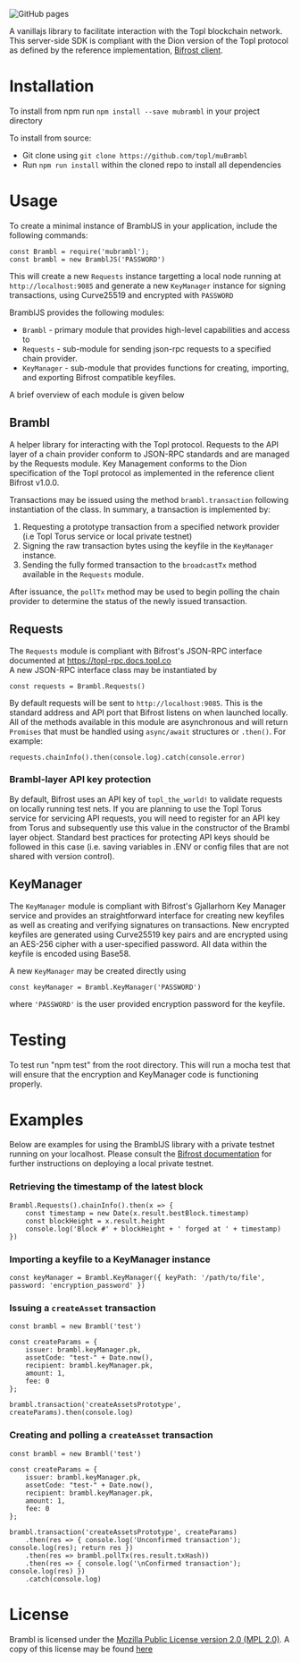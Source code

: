 ![GitHub pages](https://github.com/Topl/Brambl-JS/workflows/GitHub%20pages/badge.svg?branch=master)

A vanillajs library to facilitate interaction with the Topl blockchain network. This server-side SDK is compliant with the Dion version of the Topl protocol as defined by the reference implementation, [Bifrost client](https://github.com/topl/bifrost).

# Installation

To install from npm run `npm install --save mubrambl` in your project directory<br/>

To install from source:

-   Git clone using `git clone https://github.com/topl/muBrambl`
-   Run `npm run install` within the cloned repo to install all dependencies

# Usage

To create a minimal instance of BramblJS in your application, include the following commands:<br/>

```
const Brambl = require('mubrambl');
const brambl = new BramblJS('PASSWORD')
```

This will create a new `Requests` instance targetting a local node running at `http://localhost:9085` and generate a new `KeyManager` instance for signing transactions, using Curve25519 and encrypted with `PASSWORD`

BramblJS provides the following modules:

-   `Brambl` - primary module that provides high-level capabilities and access to
-   `Requests` - sub-module for sending json-rpc requests to a specified chain provider.
-   `KeyManager` - sub-module that provides functions for creating, importing, and exporting Bifrost compatible keyfiles.

A brief overview of each module is given below

## Brambl

A helper library for interacting with the Topl protocol. Requests to the API layer of a chain provider conform to JSON-RPC standards and are managed by the Requests module. Key Management conforms to the Dion specification of the Topl protocol as implemented in the reference client Bifrost v1.0.0.

Transactions may be issued using the method `brambl.transaction` following instantiation of the class. In summary, a transaction is implemented by:

1. Requesting a prototype transaction from a specified network provider (i.e Topl Torus service or local private testnet)
2. Signing the raw transaction bytes using the keyfile in the `KeyManager` instance.
3. Sending the fully formed transaction to the `broadcastTx` method available in the `Requests` module.

After issuance, the `pollTx` method may be used to begin polling the chain provider to determine the status of the newly issued transaction.

## Requests

The `Requests` module is compliant with Bifrost's JSON-RPC interface documented at https://topl-rpc.docs.topl.co <br/>
A new JSON-RPC interface class may be instantiated by <br/>

```
const requests = Brambl.Requests()
```

By default requests will be sent to `http://localhost:9085`. This is the standard address and API port that Bifrost listens on when launched locally. All of the methods available in this module are asynchronous and will return `Promises` that must be handled using `async/await` structures or `.then()`. For example:

```
requests.chainInfo().then(console.log).catch(console.error)
```

### Brambl-layer API key protection

By default, Bifrost uses an API key of `topl_the_world!` to validate requests on locally running test nets. If you are planning to use the Topl Torus service for servicing API requests, you will need to register for an API key from Torus and subsequently use this value in the constructor of the Brambl layer object. Standard best practices for protecting API keys should be followed in this case (i.e. saving variables in .ENV or config files that are not shared with version control).

## KeyManager

The `KeyManager` module is compliant with Bifrost's Gjallarhorn Key Manager service and provides an straightforward interface for creating new keyfiles as well as creating and verifying signatures on transactions. New encrypted keyfiles are generated using Curve25519 key pairs and are encrypted using an AES-256 cipher with a user-specified password. All data within the keyfile is encoded using Base58.<br/>

A new `KeyManager` may be created directly using<br/>

```
const keyManager = Brambl.KeyManager('PASSWORD')
```

where `'PASSWORD'` is the user provided encryption password for the keyfile.

# Testing

To test run "npm test" from the root directory.
This will run a mocha test that will ensure that the encryption and KeyManager code is functioning properly.

# Examples

Below are examples for using the BramblJS library with a private testnet running on your localhost. Please consult the [Bifrost documentation](https://github.com/topl/bifrost) for further instructions on deploying a local private testnet.

### Retrieving the timestamp of the latest block

```
Brambl.Requests().chainInfo().then(x => {
    const timestamp = new Date(x.result.bestBlock.timestamp)
    const blockHeight = x.result.height
    console.log('Block #' + blockHeight + ' forged at ' + timestamp)
})
```

### Importing a keyfile to a KeyManager instance

```
const keyManager = Brambl.KeyManager({ keyPath: '/path/to/file', password: 'encryption_password' })
```

### Issuing a `createAsset` transaction

```
const brambl = new Brambl('test')

const createParams = {
    issuer: brambl.keyManager.pk,
    assetCode: "test-" + Date.now(),
    recipient: brambl.keyManager.pk,
    amount: 1,
    fee: 0
};

brambl.transaction('createAssetsPrototype', createParams).then(console.log)
```

### Creating and polling a `createAsset` transaction

```
const brambl = new Brambl('test')

const createParams = {
    issuer: brambl.keyManager.pk,
    assetCode: "test-" + Date.now(),
    recipient: brambl.keyManager.pk,
    amount: 1,
    fee: 0
};

brambl.transaction('createAssetsPrototype', createParams)
    .then(res => { console.log('Unconfirmed transaction'); console.log(res); return res })
    .then(res => brambl.pollTx(res.result.txHash))
    .then(res => { console.log('\nConfirmed transaction'); console.log(res) })
    .catch(console.log)
```

# License

Brambl is licensed under the [Mozilla Public License version 2.0 (MPL 2.0)](https://www.mozilla.org/en-US/MPL/2.0). A copy of this license may be found [here](../LICENSE.md)
